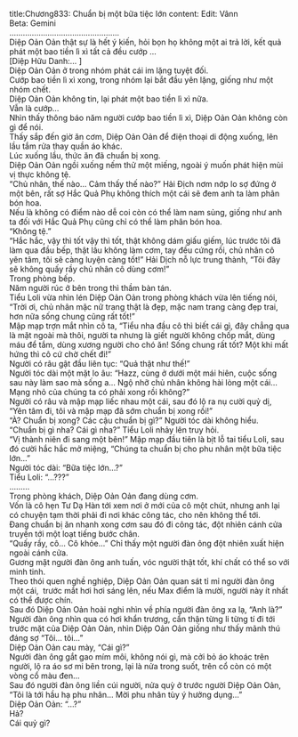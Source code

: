 title:Chương833: Chuẩn bị một bữa tiệc lớn
content:
Edit: Vânn<br>Beta: Gemini<br>………………………………………….<br>Diệp Oản Oản thật sự là hết ý kiến, hỏi bọn họ không một ai trả lời, kết quả phát một bao tiền lì xì tất cả đều cướp …<br>[Diệp Hữu Danh:… ]<br>Diệp Oản Oản ở trong nhóm phát cái im lặng tuyệt đối.<br>Cướp bao tiền lì xì xong, trong nhóm lại bắt đầu yên lặng, giống như một nhóm chết.<br>Diệp Oản Oản không tin, lại phát một bao tiền lì xì nữa.<br>Vẫn là cướp…<br>Nhìn thấy thông báo năm người cướp bao tiền lì xì, Diệp Oản Oản không còn gì để nói.<br>Thấy sắp đến giờ ăn cơm, Diệp Oản Oản để điện thoại di động xuống, lên lầu tắm rửa thay quần áo khác.<br>Lúc xuống lầu, thức ăn đã chuẩn bị xong.<br>Diệp Oản Oản ngồi xuống nếm thử một miếng, ngoài ý muốn phát hiện mùi vị thực không tệ.<br>“Chủ nhân, thế nào… Cảm thấy thế nào?” Hải Địch nơm nớp lo sợ đứng ở một bên, rất sợ Hắc Quả Phụ không thích một cái sẽ đem anh ta làm phân bón hoa.<br>Nếu là không có điểm nào dễ coi còn có thể làm nam sủng, giống như anh ta đối với Hắc Quả Phụ cũng chỉ có thể làm phân bón hoa.<br>“Không tệ.”<br>“Hắc hắc, vậy thì tốt vậy thì tốt, thật không dám giấu giếm, lúc trước tôi đã làm qua đầu bếp, thật lâu không làm cơm, tay đều cứng rồi, chủ nhân cô yên tâm, tôi sẽ càng luyện càng tốt!” Hải Dịch nỗ lực trung thành, “Tôi đây sẽ không quấy rầy chủ nhân cô dùng cơm!”<br>Trong phòng bếp.<br>Năm người rúc ở bên trong thì thầm bàn tán.<br>Tiểu Loli vừa nhìn lén Diệp Oản Oản trong phòng khách vừa lên tiếng nói, “Trời ơi, chủ nhân mặc nữ trang thật là đẹp, mặc nam trang càng đẹp trai, hơn nữa sống chung cũng rất tốt!”<br>Mập mạp trợn mắt nhìn cô ta, “Tiểu nha đầu cô thì biết cái gì, đây chẳng qua là mặt ngoài mà thôi, người ta nhưng là giết người không chốp mắt, dùng máu để tắm, dùng xương người cho chó ăn! Sống chung rất tốt? Một khi mất hứng thì cô cứ chờ chết đi!”<br>Người có râu gật đầu liên tục: “Quả thật như thế!”<br>Người tóc dài một mặt lo âu: “Hazz, cùng ở dưới một mái hiên, cuộc sống sau này làm sao mà sống a… Ngộ nhỡ chủ nhân không hài lòng một cái… Mạng nhỏ của chúng ta có phải xong rồi không?”<br>Người có râu và mập mạp liếc nhau một cái, sau đó lộ ra nụ cười quỷ dị, “Yên tâm đi, tôi và mập mạp đã sớm chuẩn bị xong rồi!”<br>“À? Chuẩn bị xong? Các cậu chuẩn bị gì?” Người tóc dài không hiểu.<br>“Chuẩn bị gì nha? Cái gì nha?” Tiểu Loli nhảy lên truy hỏi.<br>“Vị thành niên đi sang một bên!” Mập mạp đầu tiên là bịt lỗ tai tiểu Loli, sau đó cười hắc hắc mở miệng, “Chúng ta chuẩn bị cho phu nhân một bữa tiệc lớn…”<br>Người tóc dài: “Bữa tiệc lớn…?”<br>Tiểu Loli: “…???”<br>………<br>Trong phòng khách, Diệp Oản Oản đang dùng cơm.<br>Vốn là cô hẹn Tư Dạ Hàn tới xem nơi ở mới của cô một chút, nhưng anh lại có chuyện tạm thời phải đi nơi khác công tác, cho nên không thể tới.<br>Đang chuẩn bị ăn nhanh xong cơm sau đó đi công tác, đột nhiên cánh cửa truyền tới một loạt tiếng bước chân.<br>“Quấy rầy, cô… Cô khỏe…” Chỉ thấy một người đàn ông đột nhiên xuất hiện ngoài cánh cửa.<br>Gương mặt người đàn ông anh tuấn, vóc người thật tốt, khí chất có thể so với minh tinh.<br>Theo thói quen nghề nghiệp, Diệp Oản Oản quan sát tỉ mỉ người đàn ông một cái,  trước mắt hơi hơi sáng lên, nếu Max điểm là mười, người này ít nhất có thể được chín.<br>Sau đó Diệp Oản Oản hoài nghi nhìn về phía người đàn ông xa lạ, “Anh là?”<br>Người đàn ông nhìn qua có hơi khẩn trương, cẩn thận từng li từng tí đi tới trước mặt của Diệp Oản Oản, nhìn Diệp Oản Oản giống như thấy mãnh thú đáng sợ “Tôi… tôi…”<br>Diệp Oản Oản cau mày, “Cái gì?”<br>Người đàn ông gắt gao mím môi, không nói gì, mà cởi bỏ áo khoác trên người, lộ ra áo sơ mi bên trong, lại là nửa trong suốt, trên cổ còn có một vòng cổ màu đen…<br>Sau đó người đàn ông liền cúi người, nửa quỳ ở trước người Diệp Oản Oản, “Tôi là tới hầu hạ phu nhân… Mời phu nhân tùy ý hưởng dụng…”<br>Diệp Oản Oản: “…?”<br>Hả?<br>Cái quỷ gì?